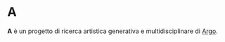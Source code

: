 # A

**A** è un progetto di ricerca artistica generativa e multidisciplinare di [Argo](https://arg.ooo).